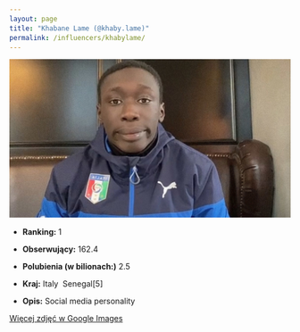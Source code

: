 ```yaml
---
layout: page
title: "Khabane Lame (@khaby.lame)"
permalink: /influencers/khabylame/
---
```


![Khabane Lame](/assets/influencers/khabylame.jpg)

- **Ranking:** 1
- **Obserwujący:** 162.4
- **Polubienia (w bilionach:)** 2.5
- **Kraj:** Italy
 Senegal[5]

- **Opis:** Social media personality

[Więcej zdjęć w Google Images](https://www.google.com/search?tbm=isch&q=Khabane+Lame+TikTok)

